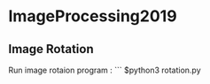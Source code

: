 # ImageProcessing2019

<h2> Image Rotation </h2>
Run image rotaion program :
```
$python3 rotation.py

```
